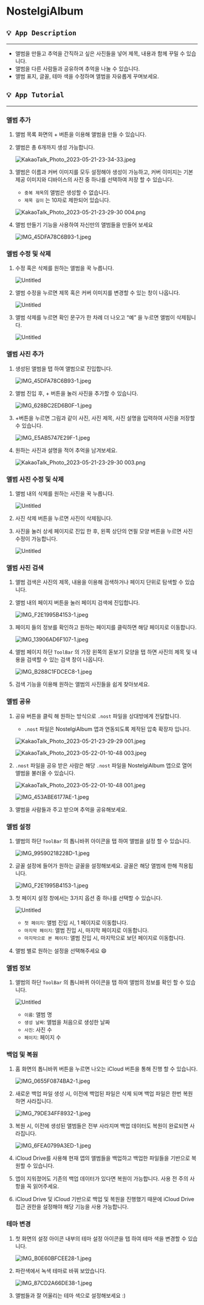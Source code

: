 # NostelgiAlbum

## `💡 App Description`

---

- 앨범을 만들고 추억을 간직하고 싶은 사진들을 넣어 제목, 내용과 함께 꾸밀 수 있습니다.
- 앨범을 다른 사람들과 공유하며 추억을 나눌 수 있습니다.
- 앨범 표지, 글꼴, 테마 색을 수정하며 앨범을 자유롭게 꾸며보세요.

## **`💡 App Tutorial`**

---

### 앨범 추가

1. 앨범 목록 화면의 + 버튼을 이용해 앨범을 만들 수 있습니다.
2. 앨범은 총 6개까지 생성 가능합니다.
    
    ![KakaoTalk_Photo_2023-05-21-23-34-33.jpeg](NostelgiAlbum%2088f4932692f44eb5aa541051ae49e845/KakaoTalk_Photo_2023-05-21-23-34-33.jpeg)
    

1. 앨범은 이름과 커버 이미지를 모두 설정해야 생성이 가능하고, 커버 이미지는 기본 제공 이미지와 디바이스의 사진 중 하나를 선택하여 저장 할 수 있습니다.
    - `중복 제목`의 앨범은 생성할 수 없습니다.
    - `제목 길이` 는 10자로 제한되어 있습니다.
    
    ![KakaoTalk_Photo_2023-05-21-23-29-30 004.png](NostelgiAlbum%2088f4932692f44eb5aa541051ae49e845/KakaoTalk_Photo_2023-05-21-23-29-30_004.png)
    

1. 앨범 만들기 기능을 사용하여 자신만의 앨범들을 만들어 보세요
    
    ![IMG_45DFA78C6B93-1.jpeg](NostelgiAlbum%2088f4932692f44eb5aa541051ae49e845/IMG_45DFA78C6B93-1.jpeg)
    

### 앨범 수정 및 삭제

1. 수정 혹은 삭제를 원하는 앨범을 꾹 누릅니다.
    
    ![Untitled](NostelgiAlbum%2088f4932692f44eb5aa541051ae49e845/Untitled.png)
    
2. 앨범 수정을 누르면 제목 혹은 커버 이미지를 변경할 수 있는 창이 나옵니다.
    
    ![Untitled](NostelgiAlbum%2088f4932692f44eb5aa541051ae49e845/Untitled%201.png)
    
3. 앨범 삭제를 누르면 확인 문구가 한 차례 더 나오고 “예” 을 누르면 앨범이 삭제됩니다.
    
    ![Untitled](NostelgiAlbum%2088f4932692f44eb5aa541051ae49e845/Untitled%202.png)
    

### 앨범 사진 추가

1. 생성된 앨범을 탭 하여 앨범으로 진입합니다.
    
    ![IMG_45DFA78C6B93-1.jpeg](NostelgiAlbum%2088f4932692f44eb5aa541051ae49e845/IMG_45DFA78C6B93-1.jpeg)
    
2. 앨범 진입 후, + 버튼을 눌러 사진을 추가할 수 있습니다.
    
    ![IMG_628BC2ED6B0F-1.jpeg](NostelgiAlbum%2088f4932692f44eb5aa541051ae49e845/IMG_628BC2ED6B0F-1.jpeg)
    

1. +버튼을 누르면 그림과 같이 사진, 사진 제목, 사진 설명을 입력하여 사진을 저장할 수 있습니다.
    
    ![IMG_E5AB5747E29F-1.jpeg](NostelgiAlbum%2088f4932692f44eb5aa541051ae49e845/IMG_E5AB5747E29F-1.jpeg)
    

1. 원하는 사진과 설명을 적어 추억을 남겨보세요.
    
    ![KakaoTalk_Photo_2023-05-21-23-29-30 003.png](NostelgiAlbum%2088f4932692f44eb5aa541051ae49e845/KakaoTalk_Photo_2023-05-21-23-29-30_003.png)
    

### 앨범 사진 수정 및 삭제

1. 앨범 내의 삭제를 원하는 사진을 꾹 누릅니다.
    
    ![Untitled](NostelgiAlbum%2088f4932692f44eb5aa541051ae49e845/Untitled%203.png)
    
2. 사진 삭제 버튼을 누르면 사진이 삭제됩니다.

3. 사진을 눌러 상세 페이지로 진입 한 후, 왼쪽 상단의 연필 모양 버튼을 누르면 사진 수정이 가능합니다.
    
    ![Untitled](NostelgiAlbum%2088f4932692f44eb5aa541051ae49e845/Untitled%204.png)
    

### 앨범 사진 검색

1. 앨범 검색은 사진의 제목, 내용을 이용해 검색하거나 페이지 단위로 탐색할 수 있습니다.

1. 앨범 내의 페이지 버튼을 눌러 페이지 검색에 진입합니다.
    
    ![IMG_F2E1995B4153-1.jpeg](NostelgiAlbum%2088f4932692f44eb5aa541051ae49e845/IMG_F2E1995B4153-1.jpeg)
    
2. 페이지 들의 정보를 확인하고 원하는 페이지를 클릭하면 해당 페이지로 이동합니다.
    
    ![IMG_13906AD6F107-1.jpeg](NostelgiAlbum%2088f4932692f44eb5aa541051ae49e845/IMG_13906AD6F107-1.jpeg)
    
3. 앨범 페이지 하단 `ToolBar` 의 가장 왼쪽의 돋보기 모양을 탭 하면 사진의 제목 및 내용을 검색할 수 있는 검색 창이 나옵니다.
    
    ![IMG_B288C1FDCEC8-1.jpeg](NostelgiAlbum%2088f4932692f44eb5aa541051ae49e845/IMG_B288C1FDCEC8-1.jpeg)
    
4. 검색 기능을 이용해 원하는 앨범의 사진들을 쉽게 찾아보세요.

### 앨범 공유

1. 공유 버튼을 클릭 해 원하는 방식으로 `.nost` 파일을 상대방에게 전달합니다.
    - `.nost` 파일은 NostelgiAlbum 앱과 연동되도록 제작된 압축 확장자 입니다.
    
    ![KakaoTalk_Photo_2023-05-21-23-29-29 001.jpeg](NostelgiAlbum%2088f4932692f44eb5aa541051ae49e845/KakaoTalk_Photo_2023-05-21-23-29-29_001.jpeg)
    
    ![KakaoTalk_Photo_2023-05-22-01-10-48 003.jpeg](NostelgiAlbum%2088f4932692f44eb5aa541051ae49e845/KakaoTalk_Photo_2023-05-22-01-10-48_003.jpeg)
    
2. `.nost` 파일을 공유 받은 사람은 해당 `.nost` 파일을 NostelgiAlbum 앱으로 열어 앨범을 불러올 수 있습니다.
    
    ![KakaoTalk_Photo_2023-05-22-01-10-48 001.jpeg](NostelgiAlbum%2088f4932692f44eb5aa541051ae49e845/KakaoTalk_Photo_2023-05-22-01-10-48_001.jpeg)
    
    ![IMG_453ABE6177AE-1.jpeg](NostelgiAlbum%2088f4932692f44eb5aa541051ae49e845/IMG_453ABE6177AE-1.jpeg)
    
3. 앨범을 사람들과 주고 받으며 추억을 공유해보세요.

### 앨범 설정

1. 앨범의 하단 `ToolBar` 의 톱니바퀴 아이콘을 탭 하여 앨범을 설정 할 수 있습니다.
    
    ![IMG_99590218228D-1.jpeg](NostelgiAlbum%2088f4932692f44eb5aa541051ae49e845/IMG_99590218228D-1.jpeg)
    

1. 글꼴 설정에 들어가 원하는 글꼴을 설정해보세요. 글꼴은 해당 앨범에 한해 적용됩니다.
    
    ![IMG_F2E1995B4153-1.jpeg](NostelgiAlbum%2088f4932692f44eb5aa541051ae49e845/IMG_F2E1995B4153-1%201.jpeg)
    
2. 첫 페이지 설정 창에서는 3가지 옵션 중 하나를 선택할 수 있습니다.
    
    ![Untitled](NostelgiAlbum%2088f4932692f44eb5aa541051ae49e845/Untitled%205.png)
    
    - `첫 페이지`: 앨범 진입 시, 1 페이지로 이동합니다.
    - `마지막 페이지`: 앨범 진입 시, 마지막 페이지로 이동합니다.
    - `마지막으로 본 페이지`: 앨범 진입 시, 마지막으로 보던 페이지로 이동합니다.
    
3. 앨범 별로 원하는 설정을 선택해주세요 😄

### 앨범 정보

1. 앨범의 하단 `ToolBar` 의 톱니바퀴 아이콘을 탭 하여 앨범의 정보를 확인 할 수 있습니다.
    
    ![Untitled](NostelgiAlbum%2088f4932692f44eb5aa541051ae49e845/Untitled%206.png)
    
    - `이름`: 앨범 명
    - `생성 날짜`: 앨범을 처음으로 생성한 날짜
    - `사진`: 사진 수
    - `페이지`: 페이지 수

### 백업 및 복원

1. 홈 화면의 톱니바퀴 버튼을 누르면 나오는 iCloud 버튼을 통해 진행 할 수 있습니다.
    
    ![IMG_0655F0874BA2-1.jpeg](NostelgiAlbum%2088f4932692f44eb5aa541051ae49e845/IMG_0655F0874BA2-1.jpeg)
    
2. 새로운 백업 파일 생성 시, 이전에 백업된 파일은 삭제 되며 백업 파일은 한번 복원하면 사라집니다.
    
    ![IMG_79DE34FF8932-1.jpeg](NostelgiAlbum%2088f4932692f44eb5aa541051ae49e845/IMG_79DE34FF8932-1.jpeg)
    
3. 복원 시, 이전에 생성된 앨범들은 전부 사라지며 백업 데이터도 복원이 완료되면 사라집니다.
    
    ![IMG_6FEA0799A3ED-1.jpeg](NostelgiAlbum%2088f4932692f44eb5aa541051ae49e845/IMG_6FEA0799A3ED-1.jpeg)
    
4. iCloud Drive를 사용해 현재 앱의 앨범들을 백업하고 백업한 파일들을 기반으로 복원할 수 있습니다.
5. 앱이 지워졌어도 기존의 백업 데이터가 있다면 복원이 가능합니다. 사용 전 주의 사항을 꼭 읽어주세요.
6. iCloud Drive 및 iCloud 기반으로 백업 및 복원을 진행했기 때문에 iCloud Drive 접근 권한을 설정해야 해당 기능을 사용 가능합니다.

### 테마 변경

1. 첫 화면의 설정 아이콘 내부의 테마 설정 아이콘을 탭 하여 테마 색을 변경할 수 있습니다.
    
    ![IMG_B0E60BFCEE28-1.jpeg](NostelgiAlbum%2088f4932692f44eb5aa541051ae49e845/IMG_B0E60BFCEE28-1.jpeg)
    

1. 파란색에서 녹색 테마로 바꿔 보았습니다.
    
    ![IMG_87CD2A66DE38-1.jpeg](NostelgiAlbum%2088f4932692f44eb5aa541051ae49e845/IMG_87CD2A66DE38-1.jpeg)
    
2. 앨범들과 잘 어울리는 테마 색으로 설정해보세요 :)